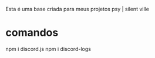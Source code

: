 Esta é uma base criada para meus projetos psy | silent ville

# comandos

npm i discord.js
npm i discord-logs
